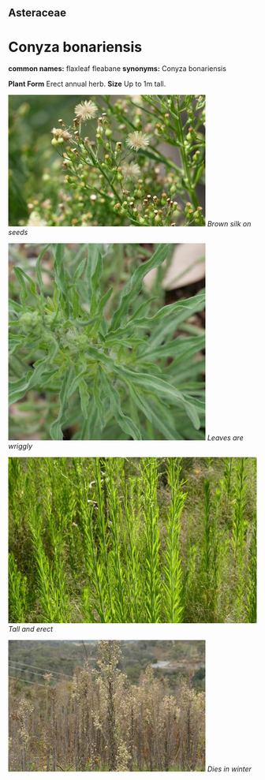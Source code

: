 ## Asteraceae
# Conyza bonariensis
**common names:** flaxleaf fleabane
**synonyms:** Conyza bonariensis

**Plant Form** Erect annual herb. **Size** Up to 1m tall.


![Brown silk on seeds](13938_P6970082.jpg)
 *Brown silk on seeds* 

![Leaves are wriggly](66607_P1064433.jpg)
 *Leaves are wriggly* 

![Tall and erect](67327_P7080906.jpg)
 *Tall and erect* 

![Dies in winter](95877_P7120791.jpg)
 *Dies in winter* 

